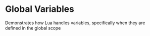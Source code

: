 # Global Variables

Demonstrates how Lua handles variables, specifically when they are defined
in the global scope
